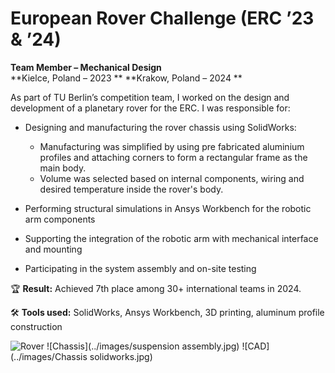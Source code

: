 # European Rover Challenge (ERC ’23 & ’24)

**Team Member – Mechanical Design**  
**Kielce, Poland – 2023 **
**Krakow, Poland – 2024 **

As part of TU Berlin’s competition team, I worked on the design and development of a planetary rover for the ERC. I was responsible for:

- Designing and manufacturing the rover chassis using SolidWorks:
  - Manufacturing was simplified by using pre fabricated aluminium profiles and attaching corners to form a rectangular frame as the main body. 
  - Volume was selected based on internal components, wiring and desired temperature inside the rover's body. 

- Performing structural simulations in Ansys Workbench for the robotic arm components

- Supporting the integration of the robotic arm with mechanical interface and mounting

- Participating in the system assembly and on-site testing

🏆 **Result:** Achieved 7th place among 30+ international teams in 2024.

🛠️ **Tools used:** SolidWorks, Ansys Workbench, 3D printing, aluminum profile construction

![Rover](../images/ERC-robro.jpg)
![Chassis](../images/suspension assembly.jpg)
![CAD](../images/Chassis solidworks.jpg)
